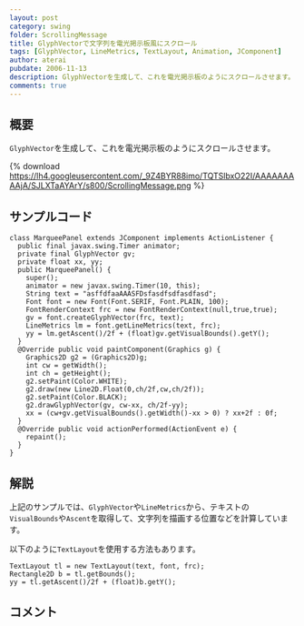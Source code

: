 ```yaml
---
layout: post
category: swing
folder: ScrollingMessage
title: GlyphVectorで文字列を電光掲示板風にスクロール
tags: [GlyphVector, LineMetrics, TextLayout, Animation, JComponent]
author: aterai
pubdate: 2006-11-13
description: GlyphVectorを生成して、これを電光掲示板のようにスクロールさせます。
comments: true
---
```

## 概要
`GlyphVector`を生成して、これを電光掲示板のようにスクロールさせます。

{% download https://lh4.googleusercontent.com/_9Z4BYR88imo/TQTSlbxO22I/AAAAAAAAAjA/SJLXTaAYArY/s800/ScrollingMessage.png %}

## サンプルコード
<pre class="prettyprint"><code>class MarqueePanel extends JComponent implements ActionListener {
  public final javax.swing.Timer animator;
  private final GlyphVector gv;
  private float xx, yy;
  public MarqueePanel() {
    super();
    animator = new javax.swing.Timer(10, this);
    String text = "asffdfaaAAASFDsfasdfsdfasdfasd";
    Font font = new Font(Font.SERIF, Font.PLAIN, 100);
    FontRenderContext frc = new FontRenderContext(null,true,true);
    gv = font.createGlyphVector(frc, text);
    LineMetrics lm = font.getLineMetrics(text, frc);
    yy = lm.getAscent()/2f + (float)gv.getVisualBounds().getY();
  }
  @Override public void paintComponent(Graphics g) {
    Graphics2D g2 = (Graphics2D)g;
    int cw = getWidth();
    int ch = getHeight();
    g2.setPaint(Color.WHITE);
    g2.draw(new Line2D.Float(0,ch/2f,cw,ch/2f));
    g2.setPaint(Color.BLACK);
    g2.drawGlyphVector(gv, cw-xx, ch/2f-yy);
    xx = (cw+gv.getVisualBounds().getWidth()-xx &gt; 0) ? xx+2f : 0f;
  }
  @Override public void actionPerformed(ActionEvent e) {
    repaint();
  }
}
</code></pre>

## 解説
上記のサンプルでは、`GlyphVector`や`LineMetrics`から、テキストの`VisualBounds`や`Ascent`を取得して、文字列を描画する位置などを計算しています。

以下のように`TextLayout`を使用する方法もあります。

<pre class="prettyprint"><code>TextLayout tl = new TextLayout(text, font, frc);
Rectangle2D b = tl.getBounds();
yy = tl.getAscent()/2f + (float)b.getY();
</code></pre>

## コメント
